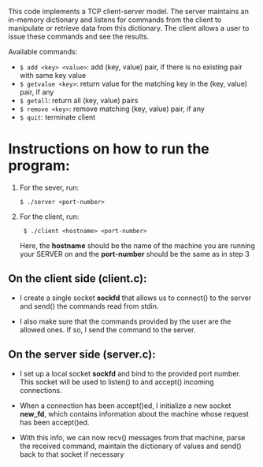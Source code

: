This code implements a TCP client-server model. The server maintains an in-memory dictionary and listens for commands from the client to manipulate or retrieve data from this dictionary. The client allows a user to issue these commands and see the results.

Available commands:

- `$ add <key> <value>`: add (key, value) pair, if there is no existing pair with same key value
- `$ getvalue <key>`: return value for the matching key in the (key, value) pair, if any
- `$ getall`: return all (key, value) pairs
- `$ remove <key>`: remove matching (key, value) pair, if any
- `$ quit`: terminate client

# Instructions on how to run the program:

1. For the sever, run:

   `$ ./server <port-number>`

2. For the client, run:

   ` $ ./client <hostname> <port-number>`

   Here, the **hostname** should be the name of the machine you are running your SERVER on and the **port-number** should be the same as in step 3

## On the client side (client.c):

- I create a single socket **sockfd** that allows us to connect() to the server and send() the commands read from stdin.

- I also make sure that the commands provided by the user are the allowed ones. If so, I send the command to the server.

## On the server side (server.c):

- I set up a local socket **sockfd** and bind to the provided port number. This socket will be used to listen() to and accept() incoming connections.

- When a connection has been accept()ed, I initialize a new socket **new_fd**, which contains information about the machine whose request has been accept()ed.

- With this info, we can now recv() messages from that machine, parse the received command, maintain the dictionary of values and send() back to that socket if necessary
